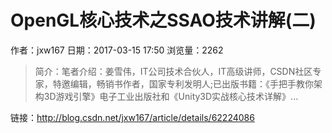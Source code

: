 # OpenGL核心技术之SSAO技术讲解(二)
作者：jxw167
日期：2017-03-15 17:50
浏览量：2262
> 简介：笔者介绍：姜雪伟，IT公司技术合伙人，IT高级讲师，CSDN社区专家，特邀编辑，畅销书作者，国家专利发明人;已出版书籍：《手把手教你架构3D游戏引擎》电子工业出版社和《Unity3D实战核心技术详解》...

 链接：http://blog.csdn.net/jxw167/article/details/62224086
